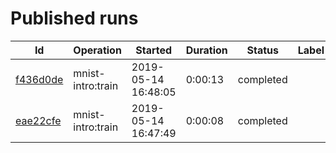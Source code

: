 # Published runs

| Id | Operation | Started | Duration | Status | Label |
| -- | --------- | ------- | -------- | ------ | ----- |
| [f436d0de](f436d0de769111e9950fc85b764bbf34/README.md) | mnist-intro:train | 2019-05-14 16:48:05 | 0:00:13 | completed |  |
| [eae22cfe](eae22cfe769111e9950fc85b764bbf34/README.md) | mnist-intro:train | 2019-05-14 16:47:49 | 0:00:08 | completed |  |

